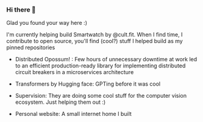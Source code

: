 ### Hi there 👋

Glad you found your way here :) 

I'm currently helping build Smartwatch by @cult.fit. When I find time, I contribute to open source, you'll find (cool?) stuff I helped build as my pinned repositories 

* Distributed Opossum! : Few hours of unnecessary downtime at work led to an efficient production-ready library for implementing distributed circuit breakers in a microservices architecture


* Transformers by Hugging face: GPTing before it was cool  


* Supervision: They are doing some cool stuff for the computer vision ecosystem. Just helping them out :)


* Personal website: A small internet home I built


<!--
**mayankagarwals/mayankagarwals** is a ✨ _special_ ✨ repository because its `README.md` (this file) appears on your GitHub profile.

Here are some ideas to get you started:

- 🔭 I’m currently working on ...
- 🌱 I’m currently learning ...
- 👯 I’m looking to collaborate on ...
- 🤔 I’m looking for help with ...
- 💬 Ask me about ...
- 📫 How to reach me: ...
- 😄 Pronouns: ...
- ⚡ Fun fact: ...
-->
